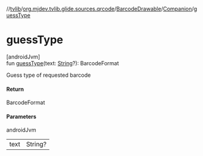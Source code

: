 //[tvlib](../../../../index.md)/[org.mjdev.tvlib.glide.sources.qrcode](../../index.md)/[BarcodeDrawable](../index.md)/[Companion](index.md)/[guessType](guess-type.md)

# guessType

[androidJvm]\
fun [guessType](guess-type.md)(text: [String](https://kotlinlang.org/api/latest/jvm/stdlib/kotlin/-string/index.html)?): BarcodeFormat

Guess type of requested barcode

#### Return

BarcodeFormat

#### Parameters

androidJvm

| | |
|---|---|
| text | String? |

